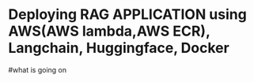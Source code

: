 # Deploying RAG APPLICATION using AWS(AWS lambda,AWS ECR), Langchain, Huggingface, Docker

#what is going on 
